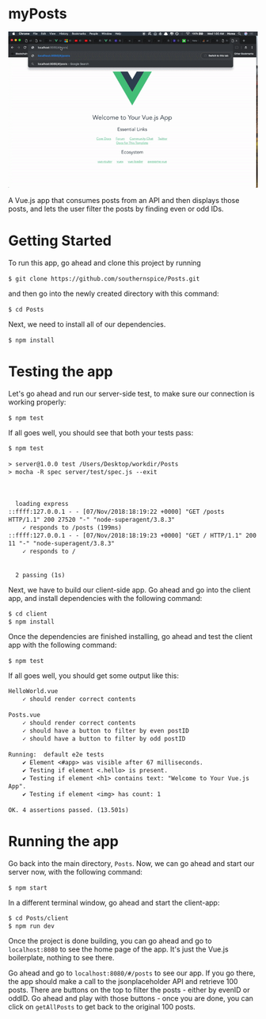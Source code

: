# myPosts
![demo](./docs/demo.gif)

A Vue.js app that consumes posts from an API and then displays those posts, and lets the user filter the posts by finding even or odd IDs.
  

# Getting Started
To run this app, go ahead and clone this project
by running 

```$ git clone https://github.com/southernspice/Posts.git```

and then go into the newly created directory with this command:

```$ cd Posts```

Next, we need to install all of our dependencies.

```$ npm install```

# Testing the app

Let's go ahead and run our server-side test, to make sure our 
connection is working properly:

```$ npm test ```

If all goes well, you should see that both your tests pass:

```    
$ npm test

> server@1.0.0 test /Users/Desktop/workdir/Posts
> mocha -R spec server/test/spec.js --exit



  loading express
::ffff:127.0.0.1 - - [07/Nov/2018:18:19:22 +0000] "GET /posts HTTP/1.1" 200 27520 "-" "node-superagent/3.8.3"
    ✓ responds to /posts (199ms)
::ffff:127.0.0.1 - - [07/Nov/2018:18:19:23 +0000] "GET / HTTP/1.1" 200 11 "-" "node-superagent/3.8.3"
    ✓ responds to /


  2 passing (1s)

```

Next, we have to build our client-side app. Go ahead and go into the 
client app, and install dependencies with the following command:

```
$ cd client
$ npm install
```

Once the dependencies are finished installing, go ahead and test the client
app with the following command:

```$ npm test```

If all goes well, you should get some output like this: 
```
HelloWorld.vue
    ✓ should render correct contents

Posts.vue
    ✓ should render correct contents
    ✓ should have a button to filter by even postID
    ✓ should have a button to filter by odd postID

Running:  default e2e tests
    ✔ Element <#app> was visible after 67 milliseconds.
    ✔ Testing if element <.hello> is present.
    ✔ Testing if element <h1> contains text: "Welcome to Your Vue.js App".
    ✔ Testing if element <img> has count: 1

OK. 4 assertions passed. (13.501s)

```

# Running the app

Go back into the main directory, `Posts`. Now, we 
can go ahead and start our server now, with the following command:

```$ npm start```

In a different terminal window, go ahead and start the client-app:

```
$ cd Posts/client
$ npm run dev
```


Once the project is done building, you can go ahead and go to
`localhost:8080` to see the home page of the app. It's just the
Vue.js boilerplate, nothing to see there.


Go ahead and go to `localhost:8080/#/posts` to see our app.
If you go there, the app should make a call to the jsonplaceholder API
and retrieve 100 posts. There are buttons on the top to filter the 
posts - either by evenID or oddID. Go ahead and play with those buttons -
once you are done, you can click on `getAllPosts` to get back to the 
original 100 posts.
